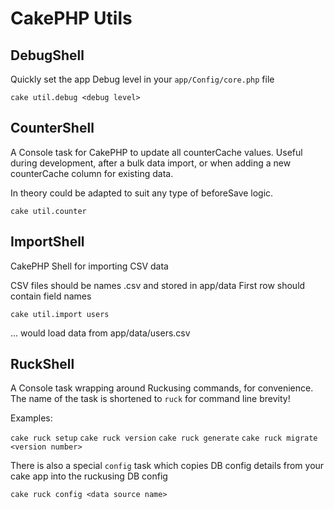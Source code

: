 # CakePHP Utils

## DebugShell

Quickly set the app Debug level in your `app/Config/core.php` file

    cake util.debug <debug level>


## CounterShell

A Console task for CakePHP to update all counterCache values. Useful during development, after a bulk data import, or when adding a new counterCache column for existing data.

In theory could be adapted to suit any type of beforeSave logic.

    cake util.counter

## ImportShell

CakePHP Shell for importing CSV data

CSV files should be names <table name>.csv and stored in app/data
First row should contain field names

    cake util.import users
    
... would load data from app/data/users.csv


## RuckShell 

A Console task wrapping around Ruckusing commands, for convenience. The name of the task is shortened to `ruck` for command line brevity!

Examples:

`cake ruck setup`
`cake ruck version`
`cake ruck generate`
`cake ruck migrate <version number>`

There is also a special `config` task which copies DB config details from your cake app into the ruckusing DB config

`cake ruck config <data source name>`


